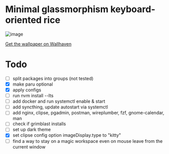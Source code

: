 # Minimal glassmorphism keyboard-oriented rice

![image](https://github.com/user-attachments/assets/cd87e1f8-baf1-4284-a340-a5b248a41791)

[Get the wallpaper on Wallhaven](https://wallhaven.cc/w/x11lko)

# Todo

- [ ] split packages into groups (not tested)
- [x] make paru optional
- [x] apply configs
- [ ] run nvm install --lts
- [ ] add docker and run systemctl enable & start
- [ ] add syncthing, update autostart via systemctl
- [ ] add nginx, clipse, pgadmin, postman, wireplumber, fzf, gnome-calendar, man
- [ ] check if grimblast installs
- [ ] set up dark theme
- [x] set clipse config option imageDisplay.type to "kitty"
- [ ] find a way to stay on a magic workspace even on mouse leave from the current window
